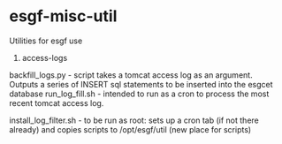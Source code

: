 # esgf-misc-util

Utilities for esgf use



1)  access-logs

backfill_logs.py - script takes a tomcat access log as an argument.  
                  Outputs a series of INSERT sql statements to be inserted into the esgcet database
run_log_fill.sh - intended to run as a cron to process the most recent tomcat access log.

install_log_filter.sh - to be run as root: sets up a cron tab (if not there already) and copies scripts to /opt/esgf/util (new place for scripts)